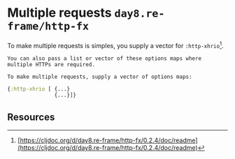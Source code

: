 # Multiple requests `day8.re-frame/http-fx`

To make multiple requests is simples, you supply a vector for `:http-xhrio`[^1].

```quote
You can also pass a list or vector of these options maps where multiple HTTPs are required.

To make multiple requests, supply a vector of options maps:
```

```clj
{:http-xhrio [ {...}
               {...}]}
```


## Resources
[^1]: [https://cljdoc.org/d/day8.re-frame/http-fx/0.2.4/doc/readme](https://cljdoc.org/d/day8.re-frame/http-fx/0.2.4/doc/readme)

